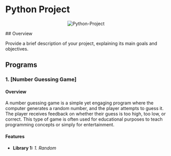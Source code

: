 # Python Project

<p align="center"><img src="https://blog.talent500.co/wp-content/uploads/2022/05/PythonToolKit_Banner-1200x500.png" alt="Python-Project"></p>
## Overview

Provide a brief description of your project, explaining its main goals and objectives.

## Programs

### 1. [Number Guessing Game]

#### Overview

A number guessing game is a simple yet engaging program where the computer generates a random number, and the player attempts to guess it. The player receives feedback on whether their guess is too high, too low, or correct. This type of game is often used for educational purposes to teach programming concepts or simply for entertainment.

#### Features

- **Library 1:**
  _1. Random_
